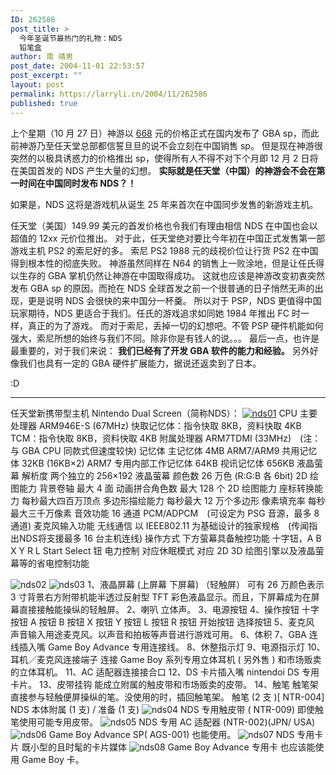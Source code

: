 ```yaml
---
ID: 262586
post_title: >
  今年圣诞节最热门的礼物：NDS
  铅笔盒
author: 南 靖男
post_date: 2004-11-01 22:53:57
post_excerpt: ""
layout: post
permalink: https://larryli.cn/2004/11/262586
published: true
---
```

上个星期（10 月 27 日）神游以 <a href="http://www.vgame.cn/news/7.asp">668</a> 元的价格正式在国内发布了 GBA sp，而此前神游乃至任天堂总部都信誓旦旦的说不会立刻在中国销售 sp。
但是现在神游很突然的以极具诱惑力的价格推出 sp，使得所有人不得不对下个月即 12 月 2 日将在美国首发的 NDS 产生大量的幻想。
<strong>实际就是任天堂（中国）的神游会不会在第一时间在中国同时发布 NDS？！</strong>
<!--more-->如果是，NDS 这将是游戏机从诞生 25 年来首次在中国同步发售的新游戏主机。
任天堂（美国）149.99 美元的首发价格也令我们有理由相信 NDS 在中国也会以超值的 12xx 元价位推出。
对于此，任天堂绝对要比今年初在中国正式发售第一部游戏主机 PS2 的索尼好的多。
索尼 PS2 1988 元的歧视价位让行货 PS2 在中国得到根本性的彻底失败。
神游虽然同样在 N64 的销售上一败涂地，但是让任氏得以生存的 GBA 掌机仍然让神游在中国取得成功。
这就也应该是神游改变初衷突然发布 GBA sp 的原因。而抢在 NDS 全球首发之前一个很普通的日子悄然无声的出现，更是说明 NDS 会很快的来中国分一杯羹。
所以对于 PSP，NDS 更值得中国玩家期待，NDS 更适合于我们。任氏的游戏追求如同她 1984 年推出 FC 时一样，真正的为了游戏。
而对于索尼，丢掉一切的幻想吧。不管 PSP 硬件机能如何强大，索尼所想的始终与我们不同。除非你是有钱人的说。。。
最后一点，也许是最重要的，对于我们来说：
<strong>我们已经有了开发 GBA 软件的能力和经验。</strong>
另外好像我们也具有一定的 GBA 硬件扩展能力，据说还返卖到了日本。

:D

---------------------------------------------

任天堂新携带型主机 Nintendo Dual Screen（简称NDS）：
<a href="https://larryli.cn/wp-content/uploads/50/5051/2007/07/nds01.jpg" title="nds01"><img src="https://larryli.cn/wp-content/uploads/50/5051/2007/07/nds01.thumbnail.jpg" alt="nds01" /></a>
CPU 主要处理器 ARM946E-S (67MHz)
快取记忆体：指令快取 8KB，资料快取 4KB
TCM：指令快取 8KB，资料快取 4KB
附属处理器 ARM7TDMI (33MHz)　(注：与 GBA CPU 同款式但速度较快)
记忆体 主记忆体 4MB
ARM7/ARM9 共用记忆体 32KB (16KB×2)
ARM7 专用内部工作记忆体 64KB
视讯记忆体 656KB
液晶萤幕 解析度 两个独立的 256×192 液晶萤幕
颜色数 26 万色 (R:G:B 各 6bit)
2D 绘图能力 背景卷轴 最大 4 面
动画拼合角色数 最大 128 个
2D 绘图能力 座标转换能力 每秒最大四百万顶点
多边形描绘能力 每秒最大 12 万个多边形
像素填充率 每秒最大三千万像素
音效功能 16 通道 PCM/ADPCM　(可设定为 PSG 音源，最多 8 通道)
麦克风输入功能
无线通信 以 IEEE802.11 为基础设计的独家规格　(传闻指出NDS将支援最多 16 台主机连线)
操作方式 下方萤幕具备触控功能
十字钮，A B X Y R L Start Select 钮
电力控制 对应休眠模式
对应 2D 3D 绘图引擎以及液晶萤幕等的省电控制功能

<img src="https://larryli.cn/wp-content/uploads/50/5051/2007/07/nds02.jpg" alt="nds02" />
<img src="https://larryli.cn/wp-content/uploads/50/5051/2007/07/nds03.jpg" alt="nds03" />
1、液晶屏幕 (上屏幕 下屏幕) （轻触屏） 可有 26 万颜色表示 3 寸背景右方附带机能半透过反射型 TFT 彩色液晶显示。而且，下屏幕成为在屏幕直接接触能操纵的轻触屏。
2、喇叭 立体声。
3、电源按钮
4、操作按钮 十字按钮 A 按钮 B 按钮 X 按钮 Y 按钮 L 按钮 R 按钮 开始按钮 选择按钮
5、麦克风 声音输入用途麦克风。以声音和拍板等声音进行游戏可用。
6、体积
7、GBA 连线插入嘴 Game Boy Advance 专用连接线。
8、休整指示灯
9、电源指示灯
10、耳机／麦克风连接端子 连接 Game Boy 系列专用立体耳机 ( 另外售 ) 和市场贩卖的立体耳机。
11、AC 适配器连接接合口
12、DS 卡片插入嘴 nintendoi DS 专用卡片。
13、皮带挂钩 能成立附属的触皮带和市场贩卖的皮带。
14、触笔 触笔架 直接参与轻触便屏操纵的笔。没使用的时，插回触笔架。 触笔 (2 支 )[ NTR-004] NDS 本体附属 (1 支) / 准备 (1 支)
<img src="https://larryli.cn/wp-content/uploads/50/5051/2007/07/nds04.jpg" alt="nds04" />
NDS 专用触皮带 ( NTR-009)  即使触笔使用可能专用皮带。
<img src="https://larryli.cn/wp-content/uploads/50/5051/2007/07/nds05.jpg" alt="nds05" />
NDS 专用 AC 适配器 (NTR-002)(JPN/ USA)
<img src="https://larryli.cn/wp-content/uploads/50/5051/2007/07/nds06.jpg" alt="nds06" />
Game Boy Advance SP( AGS-001) 也能使用。
<img src="https://larryli.cn/wp-content/uploads/50/5051/2007/07/nds07.jpg" alt="nds07" />
NDS 专用卡片 既小型的且时髦的卡片媒体
<img src="https://larryli.cn/wp-content/uploads/50/5051/2007/07/nds08.jpg" alt="nds08" />
Game Boy Advance 专用卡 也应该能使用 Game Boy 卡。